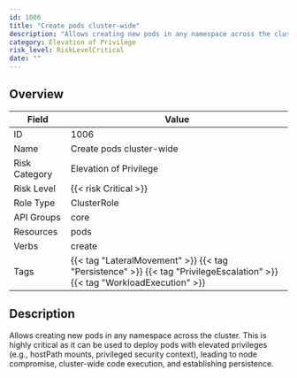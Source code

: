 ```yaml
---
id: 1006
title: "Create pods cluster-wide"
description: "Allows creating new pods in any namespace across the cluster. This is highly critical as it can be used to deploy pods with elevated privileges (e.g., hostPath mounts, privileged security context), leading to node compromise, cluster-wide code execution, and establishing persistence."
category: Elevation of Privilege
risk_level: RiskLevelCritical
date: ""
---
```


## Overview

| Field         | Value                                                                                                                     |
| ------------- | ------------------------------------------------------------------------------------------------------------------------- |
| ID            | 1006                                                                                                                      |
| Name          | Create pods cluster-wide                                                                                                  |
| Risk Category | Elevation of Privilege                                                                                                    |
| Risk Level    | {{< risk Critical >}}                                                                                                     |
| Role Type     | ClusterRole                                                                                                               |
| API Groups    | core                                                                                                                      |
| Resources     | pods                                                                                                                      |
| Verbs         | create                                                                                                                    |
| Tags          | {{< tag "LateralMovement" >}} {{< tag "Persistence" >}} {{< tag "PrivilegeEscalation" >}} {{< tag "WorkloadExecution" >}} |

## Description

Allows creating new pods in any namespace across the cluster. This is highly critical as it can be used to deploy pods with elevated privileges (e.g., hostPath mounts, privileged security context), leading to node compromise, cluster-wide code execution, and establishing persistence.
